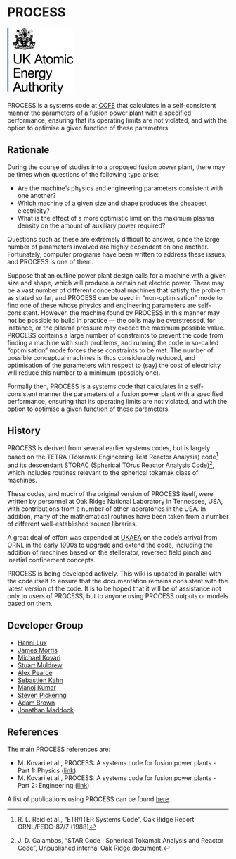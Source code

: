 # PROCESS

<img src="img/ukaea.png" alt="alt text" width="150" height="150">

PROCESS is a systems code at [CCFE](http://www.ccfe.ac.uk/) that calculates in a 
self-consistent manner the parameters of a fusion power plant with a specified 
performance, ensuring that its operating limits are not violated, and with the option 
to optimise a given function of these parameters.

## Rationale

During the course of studies into a proposed fusion power plant, there may be times 
when questions of the following type arise:

* Are the machine’s physics and engineering parameters consistent with one another?
* Which machine of a given size and shape produces the cheapest electricity?
* What is the effect of a more optimistic limit on the maximum plasma density on the 
  amount of auxiliary power required?

Questions such as these are extremely difficult to answer, since the large number of 
parameters involved are highly dependent on one another. Fortunately, computer programs 
have been written to address these issues, and PROCESS is one of them.

Suppose that an outline power plant design calls for a machine with a given size and 
shape, which will produce a certain net electric power. There may be a vast number of 
different conceptual machines that satisfy the problem as stated so far, and PROCESS 
can be used in “non-optimisation” mode to find one of these whose physics and engineering 
parameters are self-consistent. However, the machine found by PROCESS in this manner may 
not be possible to build in practice — the coils may be overstressed, for instance, or 
the plasma pressure may exceed the maximum possible value. PROCESS contains a large number 
of constraints to prevent the code from finding a machine with such problems, and running 
the code in so-called “optimisation” mode forces these constraints to be met. The number 
of possible conceptual machines is thus considerably reduced, and optimisation of the 
parameters with respect to (say) the cost of electricity will reduce this number to a 
minimum (possibly one). 

Formally then, PROCESS is a systems code that calculates in a self-consistent manner 
the parameters of a fusion power plant with a specified performance, ensuring that its 
operating limits are not violated, and with the option to optimise a given function of 
these parameters.

## History

PROCESS is derived from several earlier systems codes, but is largely based on the 
TETRA (Tokamak Engineering Test Reactor Analysis) code[^1] and its descendant STORAC 
(Spherical TOrus Reactor Analysis Code)[^2], which includes routines relevant to the 
spherical tokamak class of machines. 

These codes, and much of the original version of PROCESS itself, were written by 
personnel at Oak Ridge National Laboratory in Tennessee, USA, with contributions from 
a number of other laboratories in the USA. In addition, many of the mathematical 
routines have been taken from a number of different well-established source libraries.

A great deal of effort was expended at 
[UKAEA](https://www.gov.uk/government/organisations/uk-atomic-energy-authority) on 
the code’s arrival from ORNL in the early 1990s to upgrade and extend the code, 
including the addition of machines based on the stellerator, reversed field pinch 
and inertial confinement concepts.

PROCESS is being developed actively. This wiki is updated in parallel with the code 
itself to ensure that the documentation remains consistent with the latest version of the 
code. It is to be hoped that it will be of assistance not only to users of PROCESS, but 
to anyone using PROCESS outputs or models based on them.

## Developer Group

- [Hanni Lux](mailto:hanni.lux@ukaea.uk)
- [James Morris](mailto:james.morris2@ukaea.uk)
- [Michael Kovari](mailto:michael.kovari@ukaea.uk)
- [Stuart Muldrew](mailto:stuart.muldrew@ukaea.uk)
- [Alex Pearce](mailto:alex.pearce@ukaea.uk)
- [Sebastien Kahn](mailto:sebastien.kahn@ukaea.uk)
- [Manoj Kumar](mailto:manoj.kumar@ukaea.uk) 
- [Steven Pickering](mailto:steven.pickering@ukaea.uk)
- [Adam Brown](mailto:adam.brown@ukaea.uk)
- [Jonathan Maddock](mailto:jonathan.maddock@ukaea.uk)

## References

The main PROCESS references are:

- M. Kovari et al., PROCESS: A systems code for fusion power plants - Part 1: 
  Physics ([link](http://www.sciencedirect.com/science/article/pii/S0920379614005961))
- M. Kovari et al., PROCESS: A systems code for fusion power plants - Part 2: 
Engineering ([link](http://www.sciencedirect.com/science/article/pii/S0920379614005961))

A list of publications using PROCESS can be found [here](./publications.md).
  
[^1]: R. L. Reid et al., “ETR/ITER Systems Code”, Oak Ridge Report ORNL/FEDC-87/7 (1988)

[^2]: J. D. Galambos, “STAR Code : Spherical Tokamak Analysis and Reactor Code”, 
Unpublished internal Oak Ridge document.